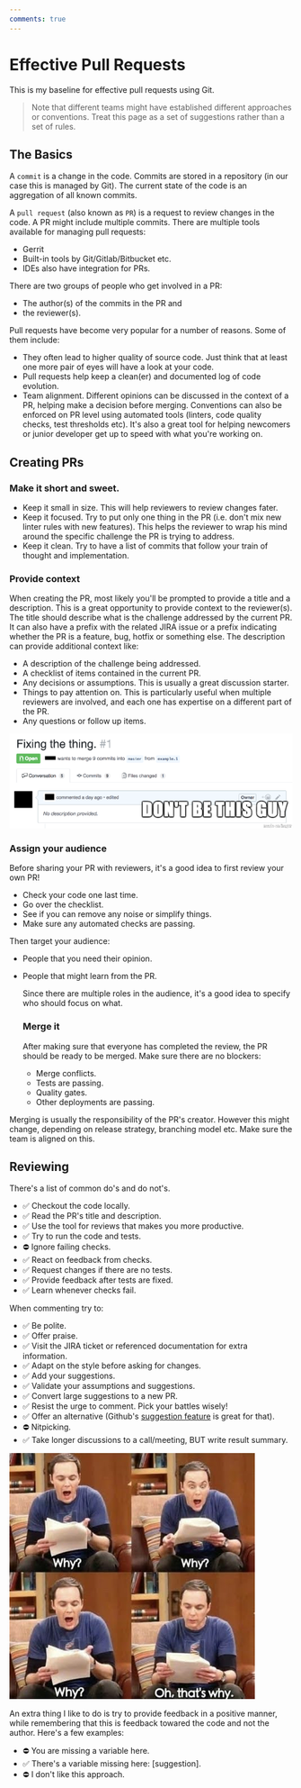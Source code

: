 ```yaml
---
comments: true
---
```


# Effective Pull Requests

This is my baseline for effective pull requests using Git.

> Note that different teams might have established different approaches or conventions. Treat this page as a set of suggestions rather than a set of rules.

## The Basics

A `commit` is a change in the code. Commits are stored in a repository (in our case this is managed by Git). The current state of the code is an aggregation of all known commits.

A `pull request` (also known as `PR`) is a request to review changes in the code. A PR might include multiple commits. There are multiple tools available for managing pull requests:
- Gerrit
- Built-in tools by Git/Gitlab/Bitbucket etc.
- IDEs also have integration for PRs.

There are two groups of people who get involved in a PR:
- The author(s) of the commits in the PR and
- the reviewer(s).

Pull requests have become very popular for a number of reasons. Some of them include:
- They often lead to higher quality of source code. Just think that at least one more pair of eyes will have a look at your code.
- Pull requests help keep a clean(er) and documented log of code evolution.
- Team alignment. Different opinions can be discussed in the context of a PR, helping make a decision before merging. Conventions can also be enforced on PR level using automated tools (linters, code quality checks, test thresholds etc). It's also a great tool for helping newcomers or junior developer get up to speed with what you're working on.

## Creating PRs

### Make it short and sweet. 

- Keep it small in size. This will help reviewers to review changes fater.
- Keep it focused. Try to put only one thing in the PR (i.e. don't mix new linter rules with new features). This helps the reviewer to wrap his mind around the specific challenge the PR is trying to address.
- Keep it clean. Try to have a list of commits that follow your train of thought and implementation. 

### Provide context

When creating the PR, most likely you'll be prompted to provide a title and a description. This is a great opportunity to provide context to the reviewer(s). The title should describe what is the challenge addressed by the current PR. It can also have a prefix with the related JIRA issue or a prefix indicating whether the PR is a feature, bug, hotfix or something else. The description can provide additional context like:
- A description of the challenge being addressed.
- A checklist of items contained in the current PR.
- Any decisions or assumptions. This is usually a great discussion starter.
- Things to pay attention on. This is particularly useful when multiple reviewers are involved, and each one has expertise on a different part of the PR.
- Any questions or follow up items. 

![Please always provide context](img/pr_1.png)

### Assign your audience

Before sharing your PR with reviewers, it's a good idea to first review your own PR!
- Check your code one last time.
- Go over the checklist.
- See if you can remove any noise or simplify things.
- Make sure any automated checks are passing.

Then target your audience:
- People that you need their opinion.
- People that might learn from the PR.
  
  Since there are multiple roles in the audience, it's a good idea to specify who should focus on what.

  ### Merge it
  
  After making sure that everyone has completed the review, the PR should be ready to be merged. Make sure there are no blockers:
  - Merge conflicts.
  - Tests are passing.
  - Quality gates.
  - Other deployments are passing.

Merging is usually the responsibility of the PR's creator. However this might change, depending on release strategy, branching model etc. Make sure the team is aligned on this.

## Reviewing

There's a list of common do's and do not's.

- ✅ Checkout the code locally.
- ✅ Read the PR's title and description.
- ✅ Use the tool for reviews that makes you more productive.
- ✅ Try to run the code and tests.
- ⛔️ Ignore failing checks.
- ✅ React on feedback from checks.
- ✅ Request changes if there are no tests.
- ✅ Provide feedback after tests are fixed.
- ✅ Learn whenever checks fail.

When commenting try to:
- ✅ Be polite.
- ✅ Offer praise.
- ✅ Visit the JIRA ticket or referenced documentation for extra information.
- ✅ Adapt on the style before asking for changes.
- ✅ Add your suggestions.
- ✅ Validate your assumptions and suggestions.
- ✅ Convert large suggestions to a new PR.
- ✅ Resist the urge to comment. Pick your battles wisely!
- ✅ Offer an alternative (Github's [suggestion feature](https://docs.github.com/en/pull-requests/collaborating-with-pull-requests/reviewing-changes-in-pull-requests/incorporating-feedback-in-your-pull-request) is great for that).
- ⛔️ Nitpicking.
- ✅ Take longer discussions to a call/meeting, BUT write result summary.


![Try to understand the author before commenting](img/pr_sheldon.jpg)

An extra thing I like to do is try to provide feedback in a positive manner, while remembering that this is feedback towared the code and not the author. Here's a few examples:

- ⛔️ You are missing a variable here.
- ✅ There's a variable missing here: [suggestion].
- ⛔️ I don't like this approach.

